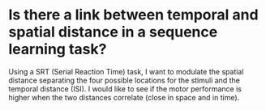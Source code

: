# Is there a link between temporal and spatial distance in a sequence learning task?

Using a SRT (Serial Reaction Time) task, I want to modulate the spatial distance separating the four possible locations for the stimuli and the temporal distance (ISI). I would like to see if the motor performance is higher when the two distances correlate (close in space and in time).
